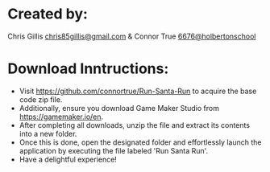 # Created by: 
Chris Gillis <chris85gillis@gmail.com> & Connor True <6676@holbertonschool>

# Download Inntructions: 
- Visit https://github.com/connortrue/Run-Santa-Run to acquire the base code zip file.
- Additionally, ensure you download Game Maker Studio from https://gamemaker.io/en.
- After completing all downloads, unzip the file and extract its contents into a new folder.
- Once this is done, open the designated folder and effortlessly launch the application by executing the file labeled 'Run Santa Run'.
- Have a delightful experience!
